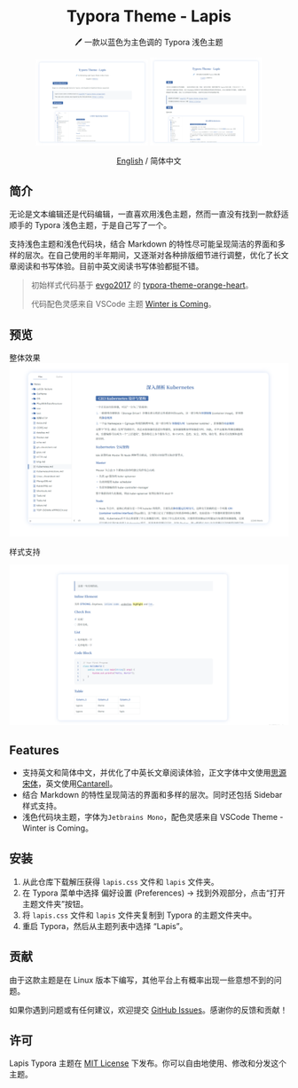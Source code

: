 <h1 align="center">Typora Theme - Lapis</h1>
<p align="center">🖊️ 一款以蓝色为主色调的 Typora 浅色主题</p>
<div align="center">
<div>
<img src="imgs/preview5.png" width="40%" />
<img src="imgs/preview6.png" width="40%" />
</div>
</div>
<p align="center"><a href="https://github.com/YiNNx/typora-theme-lapis/blob/master/README.md">English</a> / 简体中文</p>


## 简介

无论是文本编辑还是代码编辑，一直喜欢用浅色主题，然而一直没有找到一款舒适顺手的 Typora 浅色主题，于是自己写了一个。

支持浅色主题和浅色代码块，结合 Markdown 的特性尽可能呈现简洁的界面和多样的层次。在自己使用的半年期间，又逐渐对各种排版细节进行调整，优化了长文章阅读和书写体验。目前中英文阅读书写体验都挺不错。

> 初始样式代码基于 [evgo2017](https://github.com/evgo2017) 的 [typora-theme-orange-heart](https://github.com/evgo2017/typora-theme-orange-heart)。
>
> 代码配色灵感来自 VSCode 主题  [Winter is Coming](https://vscodethemes.com/e/johnpapa.winteriscoming/winter-is-coming-light-no-italics)。

## 预览

整体效果![preview](imgs/preview1.png)

样式支持

![preview](imgs/preview2.png)


## Features

- 支持英文和简体中文，并优化了中英长文章阅读体验，正文字体中文使用[思源宋体](https://source.typekit.com/source-han-serif/cn/)，英文使用[Cantarell](https://fonts.google.com/specimen/Cantarell)。
- 结合 Markdown 的特性呈现简洁的界面和多样的层次。同时还包括 Sidebar 样式支持。
- 浅色代码块主题，字体为`Jetbrains Mono`，配色灵感来自 VSCode Theme - Winter is Coming。

## 安装

1. 从此仓库下载解压获得 `lapis.css` 文件和 `lapis` 文件夹。
2. 在 Typora 菜单中选择 偏好设置 (Preferences) -> 找到外观部分，点击“打开主题文件夹”按钮。
3. 将 `lapis.css` 文件和 `lapis` 文件夹复制到 Typora 的主题文件夹中。
4. 重启 Typora，然后从主题列表中选择 “Lapis”。

## 贡献

由于这款主题是在 Linux 版本下编写，其他平台上有概率出现一些意想不到的问题。

如果你遇到问题或有任何建议，欢迎提交 [GitHub Issues](https://github.com/yinnx/lapis-typora-theme/issues)。感谢你的反馈和贡献！

## 许可

Lapis Typora 主题在 [MIT License](https://chat.openai.com/c/LICENSE) 下发布。你可以自由地使用、修改和分发这个主题。